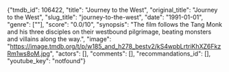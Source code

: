{"tmdb_id": 106422, "title": "Journey to the West", "original_title": "Journey to the West", "slug_title": "journey-to-the-west", "date": "1991-01-01", "genre": [""], "score": "0.0/10", "synopsis": "The film follows the Tang Monk and his three disciples on their westbound pilgrimage, beating monsters and villains along the way.", "image": "https://image.tmdb.org/t/p/w185_and_h278_bestv2/kS4wpbLrtriKhXZ6FkzRm1ws8oM.jpg", "actors": [], "comments": [], "recommandations_id": [], "youtube_key": "notfound"}